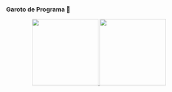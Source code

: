 ### Garoto de Programa 🗿

<div align="center">
  <a href="https://github.com/rickkcastro">
  <img height="180em" src="https://github-readme-stats.vercel.app/api?username=rickkcastro&show_icons=true&theme=react&include_all_commits=true&count_private=true"/>
  <img height="180em" src="https://github-readme-stats.vercel.app/api/top-langs/?username=rickkcastro&theme=react"/>
</div>

<!--
**RickkCastro/Rickkcastro** is a ✨ _special_ ✨ repository because its `README.md` (this file) appears on your GitHub profile.

Here are some ideas to get you started:

- 🔭 I’m currently working on ...
- 🌱 I’m currently learning ...
- 👯 I’m looking to collaborate on ...
- 🤔 I’m looking for help with ...
- 💬 Ask me about ...
- 📫 How to reach me: ...
- 😄 Pronouns: ...
- ⚡ Fun fact: ...
-->
